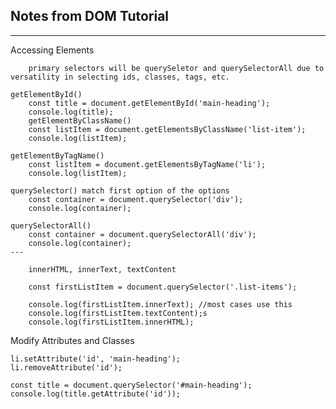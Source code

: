 ## Notes from DOM Tutorial

---

Accessing Elements

        primary selectors will be querySeletor and querySelectorAll due to versatility in selecting ids, classes, tags, etc.

    getElementById()
        const title = document.getElementById('main-heading');
        console.log(title);
        getElementByClassName()
        const listItem = document.getElementsByClassName('list-item');
        console.log(listItem);

    getElementByTagName()
        const listItem = document.getElementsByTagName('li');
        console.log(listItem);

    querySelector() match first option of the options
        const container = document.querySelector('div');
        console.log(container);

    querySelectorAll()
        const container = document.querySelectorAll('div');
        console.log(container);
    ---

        innerHTML, innerText, textContent

        const firstListItem = document.querySelector('.list-items');

        console.log(firstListItem.innerText); //most cases use this
        console.log(firstListItem.textContent);s
        console.log(firstListItem.innerHTML);

Modify Attributes and Classes

    li.setAttribute('id', 'main-heading');
    li.removeAttribute('id');

    const title = document.querySelector('#main-heading');
    console.log(title.getAttribute('id'));
